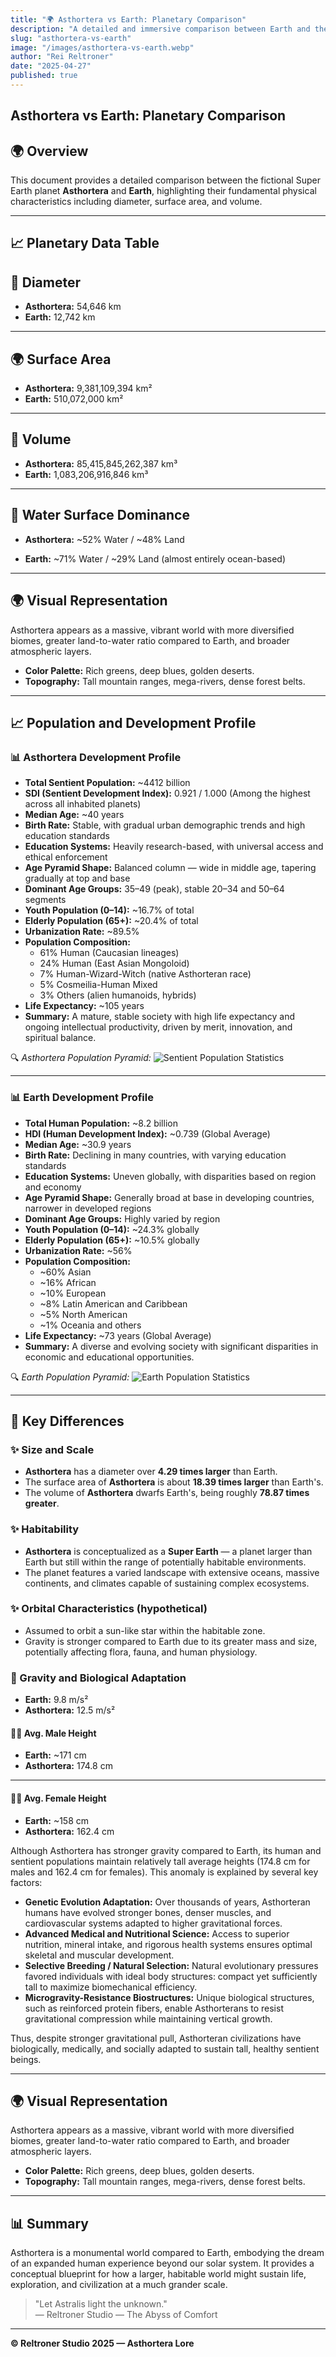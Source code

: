 ```yaml
---
title: "🌍 Asthortera vs Earth: Planetary Comparison"
description: "A detailed and immersive comparison between Earth and the fictional Super Earth, Asthortera — exploring differences in planetary size, population, life expectancy, gravity adaptation, and civilization advancement. Discover how Asthortera envisions a future of resilience, innovation, and spiritual growth across a grander world."
slug: "asthortera-vs-earth"
image: "/images/asthortera-vs-earth.webp"
author: "Rei Reltroner"
date: "2025-04-27"
published: true
---
```


## Asthortera vs Earth: Planetary Comparison

## 🌍 Overview
This document provides a detailed comparison between the fictional Super Earth planet **Asthortera** and **Earth**, highlighting their fundamental physical characteristics including diameter, surface area, and volume.

---

## 📈 Planetary Data Table

## 🔵 Diameter
- **Asthortera:** 54,646 km  
- **Earth:** 12,742 km

---

## 🌍 Surface Area
- **Asthortera:** 9,381,109,394 km²  
- **Earth:** 510,072,000 km²

---

## 🌌 Volume
- **Asthortera:** 85,415,845,262,387 km³  
- **Earth:** 1,083,206,916,846 km³

---

## 🌊 Water Surface Dominance

- **Asthortera:** ~52% Water / ~48% Land

- **Earth:** ~71% Water / ~29% Land (almost entirely ocean-based)

---

## 🌍 Visual Representation
Asthortera appears as a massive, vibrant world with more diversified biomes, greater land-to-water ratio compared to Earth, and broader atmospheric layers.

- **Color Palette:** Rich greens, deep blues, golden deserts.
- **Topography:** Tall mountain ranges, mega-rivers, dense forest belts.

---

## 📈 Population and Development Profile

### 📊 Asthortera Development Profile
- **Total Sentient Population:**  ~4412 billion
- **SDI (Sentient Development Index):** 0.921 / 1.000 (Among the highest across all inhabited planets)
- **Median Age:** ~40 years
- **Birth Rate:** Stable, with gradual urban demographic trends and high education standards
- **Education Systems:** Heavily research-based, with universal access and ethical enforcement
- **Age Pyramid Shape:** Balanced column — wide in middle age, tapering gradually at top and base
- **Dominant Age Groups:** 35–49 (peak), stable 20–34 and 50–64 segments
- **Youth Population (0–14):** ~16.7% of total
- **Elderly Population (65+):** ~20.4% of total
- **Urbanization Rate:** ~89.5%
- **Population Composition:**
  - 61% Human (Caucasian lineages)
  - 24% Human (East Asian Mongoloid)
  - 7% Human-Wizard-Witch (native Asthorteran race)
  - 5% Cosmeilia-Human Mixed
  - 3% Others (alien humanoids, hybrids)
- **Life Expectancy:** ~105 years
- **Summary:** A mature, stable society with high life expectancy and ongoing intellectual productivity, driven by merit, innovation, and spiritual balance.

🔍 *Asthortera Population Pyramid:* ![Sentient Population Statistics](/images/asthortera-pyramid.webp)

---

### 📊 Earth Development Profile
- **Total Human Population:** ~8.2 billion
- **HDI (Human Development Index):** ~0.739 (Global Average)
- **Median Age:** ~30.9 years
- **Birth Rate:** Declining in many countries, with varying education standards
- **Education Systems:** Uneven globally, with disparities based on region and economy
- **Age Pyramid Shape:** Generally broad at base in developing countries, narrower in developed regions
- **Dominant Age Groups:** Highly varied by region
- **Youth Population (0–14):** ~24.3% globally
- **Elderly Population (65+):** ~10.5% globally
- **Urbanization Rate:** ~56%
- **Population Composition:**
  - ~60% Asian
  - ~16% African
  - ~10% European
  - ~8% Latin American and Caribbean
  - ~5% North American
  - ~1% Oceania and others
- **Life Expectancy:** ~73 years (Global Average)
- **Summary:** A diverse and evolving society with significant disparities in economic and educational opportunities.

🔍 *Earth Population Pyramid:* ![Earth Population Statistics](/images/earth-pyramid.webp)

---

## 🔢 Key Differences

### ✨ Size and Scale
- **Asthortera** has a diameter over **4.29 times larger** than Earth.
- The surface area of **Asthortera** is about **18.39 times larger** than Earth's.
- The volume of **Asthortera** dwarfs Earth's, being roughly **78.87 times greater**.

### ✨ Habitability
- **Asthortera** is conceptualized as a **Super Earth** — a planet larger than Earth but still within the range of potentially habitable environments.
- The planet features a varied landscape with extensive oceans, massive continents, and climates capable of sustaining complex ecosystems.

### ✨ Orbital Characteristics (hypothetical)
- Assumed to orbit a sun-like star within the habitable zone.
- Gravity is stronger compared to Earth due to its greater mass and size, potentially affecting flora, fauna, and human physiology.

### 🌟 Gravity and Biological Adaptation

- **Earth:** 9.8 m/s²  
- **Asthortera:** 12.5 m/s²

#### 🧍‍♂️ Avg. Male Height
- **Earth:** ~171 cm  
- **Asthortera:** 174.8 cm

---

#### 🧍‍♀️ Avg. Female Height
- **Earth:** ~158 cm  
- **Asthortera:** 162.4 cm

Although Asthortera has stronger gravity compared to Earth, its human and sentient populations maintain relatively tall average heights (174.8 cm for males and 162.4 cm for females). This anomaly is explained by several key factors:

- **Genetic Evolution Adaptation:** Over thousands of years, Asthorteran humans have evolved stronger bones, denser muscles, and cardiovascular systems adapted to higher gravitational forces.
- **Advanced Medical and Nutritional Science:** Access to superior nutrition, mineral intake, and rigorous health systems ensures optimal skeletal and muscular development.
- **Selective Breeding / Natural Selection:** Natural evolutionary pressures favored individuals with ideal body structures: compact yet sufficiently tall to maximize biomechanical efficiency.
- **Microgravity-Resistance Biostructures:** Unique biological structures, such as reinforced protein fibers, enable Asthorterans to resist gravitational compression while maintaining vertical growth.

Thus, despite stronger gravitational pull, Asthorteran civilizations have biologically, medically, and socially adapted to sustain tall, healthy sentient beings.

---

## 🌍 Visual Representation
Asthortera appears as a massive, vibrant world with more diversified biomes, greater land-to-water ratio compared to Earth, and broader atmospheric layers.

- **Color Palette:** Rich greens, deep blues, golden deserts.
- **Topography:** Tall mountain ranges, mega-rivers, dense forest belts.

---

## 📊 Summary
Asthortera is a monumental world compared to Earth, embodying the dream of an expanded human experience beyond our solar system. It provides a conceptual blueprint for how a larger, habitable world might sustain life, exploration, and civilization at a much grander scale.

> "Let Astralis light the unknown."  
> — Reltroner Studio — The Abyss of Comfort

---

**© Reltroner Studio 2025 — Asthortera Lore**

